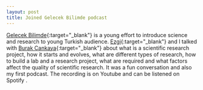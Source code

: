 ```yaml
---
layout: post
title: Joined Gelecek Bilimde podcast
---
```

[Gelecek Bilimde](https://gelecekbilimde.net/){:target="_blank"} is a young effort to introduce science and research to young Turkish audience. [Ezgi](https://mobile.twitter.com/ezgisari){:target="_blank"} and I talked with [Burak Cankaya](https://mobile.twitter.com/burakcankaya07){:target="_blank"} about what is a scientific research project, how it starts and evolves, what are different types of research, how to build a lab and a research project, what are required and what factors affect the quality of scientific research. It was a fun conversation and also my first podcast. The recording is on Youtube<a href="https://www.youtube.com/watch?v=IGwEAf9YHqA" target="_blank"  class="fa fa-youtube fa-lg"></a> and can be listened on Spotify <a href="https://open.spotify.com/episode/7EN8mfnve7WukFVLSTc704" target="_blank"  class="fa fa-spotify fa-lg"></a>.
